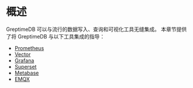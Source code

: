# 概述

GreptimeDB 可以与流行的数据写入、查询和可视化工具无缝集成。
本章节提供了将 GreptimeDB 与以下工具集成的指导：

- [Prometheus](./prometheus.md)
- [Vector](./vector.md)
- [Grafana](./grafana.md)
- [Superset](./superset.md)
- [Metabase](./metabase.md)
- [EMQX](./emqx.md)
